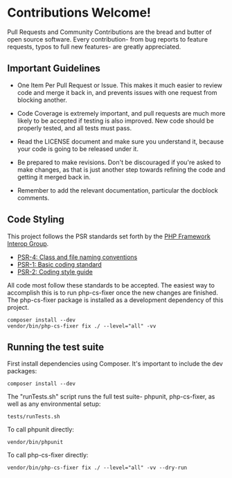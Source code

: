 # Contributions Welcome!

Pull Requests and Community Contributions are the bread and butter of open source software. Every contribution- from bug
reports to feature requests, typos to full new features- are greatly appreciated.


## Important Guidelines

* One Item Per Pull Request or Issue. This makes it much easier to review code and merge it back in, and prevents issues
  with one request from blocking another.

* Code Coverage is extremely important, and pull requests are much more likely to be accepted if testing is also improved.
  New code should be properly tested, and all tests must pass.

* Read the LICENSE document and make sure you understand it, because your code is going to be released under it.

* Be prepared to make revisions. Don't be discouraged if you're asked to make changes, as that is just another step
  towards refining the code and getting it merged back in.

* Remember to add the relevant documentation, particular the docblock comments.


## Code Styling

This project follows the PSR standards set forth by the [PHP Framework Interop Group](http://www.php-fig.org/).

* [PSR-4: Class and file naming conventions](https://github.com/php-fig/fig-standards/blob/master/accepted/PSR-4-autoloader.md)
* [PSR-1: Basic coding standard](https://github.com/php-fig/fig-standards/blob/master/accepted/PSR-1-basic-coding-standard.md)
* [PSR-2: Coding style guide](https://github.com/php-fig/fig-standards/blob/master/accepted/PSR-2-coding-style-guide.md)

All code most follow these standards to be accepted. The easiest way to accomplish this is to run php-cs-fixer once the
new changes are finished. The php-cs-fixer package is installed as a development dependency of this project.

    composer install --dev
    vendor/bin/php-cs-fixer fix ./ --level="all" -vv


## Running the test suite

First install dependencies using Composer. It's important to include the dev packages:

    composer install --dev

The "runTests.sh" script runs the full test suite- phpunit, php-cs-fixer, as well as any environmental setup:

    tests/runTests.sh

To call phpunit directly:

    vendor/bin/phpunit

To call php-cs-fixer directly:

    vendor/bin/php-cs-fixer fix ./ --level="all" -vv --dry-run
